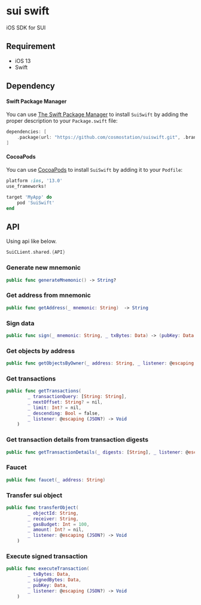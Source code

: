 # sui swift

iOS SDK for SUI

## Requirement

* iOS 13
* Swift

## Dependency

#### Swift Package Manager

You can use [The Swift Package Manager](https://swift.org/package-manager) to install `SuiSwift` by adding the proper description to your `Package.swift` file:
```swift
dependencies: [
    .package(url: "https://github.com/cosmostation/suiswift.git", .branch("main"))
]
```

#### CocoaPods

You can use [CocoaPods](http://cocoapods.org/) to install `SuiSwift` by adding it to your `Podfile`:

```ruby
platform :ios, '13.0'
use_frameworks!

target 'MyApp' do
    pod 'SuiSwift'
end
```


## API

Using api like below.
```swift
SuiCLient.shared.{API}
```

### Generate new mnemonic
```swift
public func generateMnemonic() -> String?
```

### Get address from mnemonic
```swift
public func getAddress(_ mnemonic: String)  -> String
```

### Sign data
```swift
public func sign(_ mnemonic: String, _ txBytes: Data) -> (pubKey: Data, signedData: Data)
```

### Get objects by address
```swift
public func getObjectsByOwner(_ address: String, _ listener: @escaping (JSON?) -> Void)
```

### Get transactions
```swift
public func getTransactions(
        _ transactionQuery: [String: String],
        _ nextOffset: String? = nil,
        _ limit: Int? = nil,
        _ descending: Bool = false,
        _ listener: @escaping (JSON?) -> Void
    )
```

### Get transaction details from transaction digests
```swift
public func getTransactionDetails(_ digests: [String], _ listener: @escaping (JSON?) -> Void)
```

### Faucet
```swift
public func faucet(_ address: String)
```

### Transfer sui object
```swift
public func transferObject(
        _ objectId: String,
        _ receiver: String,
        _ gasBudget: Int = 100,
        _ amount: Int? = nil,
        _ listener: @escaping (JSON?) -> Void
    )
```

### Execute signed transaction
```swift
public func executeTransaction(
        _ txBytes: Data,
        _ signedBytes: Data,
        _ pubKey: Data,
        _ listener: @escaping (JSON?) -> Void
    )
```
